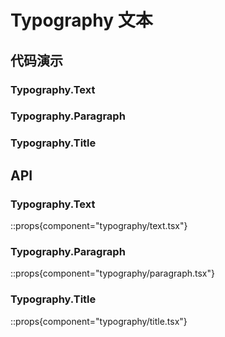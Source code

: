 # Typography 文本

## 代码演示

### Typography.Text

<demo react="typography/demo/text.tsx" />

### Typography.Paragraph

<demo react="typography/demo/paragraph.tsx" />

### Typography.Title

<demo react="typography/demo/title.tsx" />

## API

### Typography.Text

::props{component="typography/text.tsx"}

### Typography.Paragraph

::props{component="typography/paragraph.tsx"}

### Typography.Title

::props{component="typography/title.tsx"}
